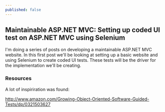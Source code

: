 ```yaml
---
published: false
---
```


## Maintainable ASP.NET MVC: Setting up coded UI test on ASP.NET MVC using Selenium

I'm doing a series of posts on developing a maintainable ASP.NET MVC website. In this first post we'll be looking at setting up a basic website and using Selenium to create coded UI tests. These tests will be the driver for the implementation we'll be creating.

### Resources
A lot of inspiriration was found:

http://www.amazon.com/Growing-Object-Oriented-Software-Guided-Tests/dp/0321503627
